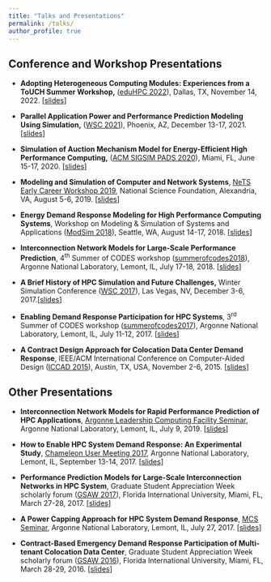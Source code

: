 ```yaml
---
title: "Talks and Presentations"
permalink: /talks/
author_profile: true
---
```


## Conference and Workshop Presentations
* **Adopting Heterogeneous Computing Modules: Experiences from a ToUCH Summer Workshop,** ([eduHPC 2022](https://tcpp.cs.gsu.edu/curriculum/?q=eduhpc22)), Dallas, TX, November 14, 2022. [[slides](https://kishwarbd.github.io/files/slides/eduHPC22.pdf)]

* **Parallel Application Power and Performance Prediction Modeling Using Simulation,** ([WSC 2021](https://meetings.informs.org/wordpress/wsc2021/)), Phoenix, AZ, December 13-17, 2021. [[slides](https://kishwarbd.github.io/files/slides/wsc21.pdf)]

* **Simulation of Auction Mechanism Model for Energy-Efficient High Performance Computing,** ([ACM SIGSIM PADS 2020](https://www.acm-sigsim-pads.org/)), Miami, FL, June 15-17, 2020. [[slides](https://kishwarbd.github.io/files/slides/pads20.pdf)]

* **Modeling and Simulation of Computer and Network Systems**, [NeTS Early Career Workshop 2019](https://sites.google.com/view/netsearlycareer2019/home), National Science Foundation, Alexandria, VA, August 5-6, 2019. [[slides](https://kishwarbd.github.io/files/slides/nets19-elevator-pitch.pdf)]

* **Energy Demand Response Modeling for High Performance Computing Systems**, Workshop on Modeling & Simulation of Systems and Applications ([ModSim 2018](https://www.bnl.gov/modsim2018/)), Seattle, WA, August 14-17, 2018. [[slides](https://kishwarbd.github.io/files/slides/modsim18.pdf)]

* **Interconnection Network Models for Large-Scale Performance Prediction**, 4<sup>th</sup> Summer of CODES workshop ([summerofcodes2018](https://press3.mcs.anl.gov/summerofcodes2018/)), Argonne National Laboratory, Lemont, IL, July 17-18, 2018. [[slides](https://kishwarbd.github.io/files/slides/codes18.pdf)]

* **A Brief History of HPC Simulation and Future Challenges,** Winter Simulation Conference ([WSC 2017](http://meetings2.informs.org/wordpress/wsc2017/)), Las Vegas, NV, December 3-6, 2017.[[slides](https://kishwarbd.github.io/files/slides/wsc17.pdf)]

* **Enabling Demand Response Participation for HPC Systems**, 3<sup>rd</sup> Summer of CODES workshop ([summerofcodes2017](https://press3.mcs.anl.gov/summerofcodes2017/)), Argonne National Laboratory, Lemont, IL, July 11-12, 2017. [[slides](https://kishwarbd.github.io/files/slides/codes17.pdf)]

* **A Contract Design Approach for Colocation Data Center Demand Response**, IEEE/ACM International Conference on Computer-Aided Design ([ICCAD 2015](https://iccad.com/)), Austin, TX, USA, November 2-6, 2015. [[slides](https://kishwarbd.github.io/files/slides/iccad15.pdf)]

## Other Presentations

* **Interconnection Network Models for Rapid Performance Prediction of HPC Applications**, [Argonne Leadership Computing Facility Seminar](https://www.alcf.anl.gov/events), Argonne National Laboratory, Lemont, IL, July 9, 2019. [[slides](https://kishwarbd.github.io/files/slides/alcf-seminar19.pdf)]

* **How to Enable HPC System Demand Response: An Experimental Study**, [Chameleon User Meeting 2017](https://press3.mcs.anl.gov/ccusers2017/), Argonne National Laboratory, Lemont, IL, September 13-14, 2017. [[slides](https://kishwarbd.github.io/files/slides/chameleonusermeeting17.pdf)]

* **Performance Prediction Models for Large-Scale Interconnection Networks in HPC System**, Graduate Student Appreciation Week scholarly forum ([GSAW 2017](http://gradschool.fiu.edu/gsaw/)), Florida International University, Miami, FL, March 27-28, 2017. [[slides](https://kishwarbd.github.io/files/slides/gsaw17.pdf)]

* **A Power Capping Approach for HPC System Demand Response**, [MCS Seminar](https://www.alcf.anl.gov/events/power-capping-approach-hpc-system-demand-response), Argonne National Laboratory, Lemont, IL, July 27, 2017. [[slides](https://kishwarbd.github.io/files/slides/anl-seminar17.pdf)]

* **Contract-Based Emergency Demand Response Participation of Multi-tenant Colocation Data Center**, Graduate Student Appreciation Week scholarly forum ([GSAW 2016](http://gradschool.fiu.edu/gsaw/)), Florida International University, Miami, FL, March 28-29, 2016. [[slides](https://kishwarbd.github.io/files/slides/gsaw16.pdf)]




